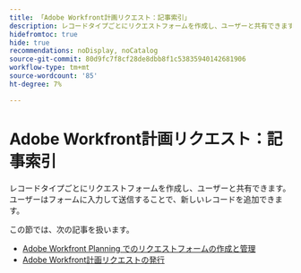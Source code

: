 ```yaml
---
title: 「Adobe Workfront計画リクエスト：記事索引」
description: レコードタイプごとにリクエストフォームを作成し、ユーザーと共有できます。ユーザーはフォームに入力して送信することで、新しいレコードを追加できます。
hidefromtoc: true
hide: true
recommendations: noDisplay, noCatalog
source-git-commit: 80d9fc7f8cf28de8dbb8f1c53835940142681906
workflow-type: tm+mt
source-wordcount: '85'
ht-degree: 7%

---
```


# Adobe Workfront計画リクエスト：記事索引

レコードタイプごとにリクエストフォームを作成し、ユーザーと共有できます。ユーザーはフォームに入力して送信することで、新しいレコードを追加できます。

<!--update the metadata with real information when making this available in TOC and in the left nav-->

この節では、次の記事を扱います。

* [Adobe Workfront Planning でのリクエストフォームの作成と管理](/help/quicksilver/planning/requests/create-request-form.md)
* [Adobe Workfront計画リクエストの発行](/help/quicksilver/planning/requests/submit-requests.md)